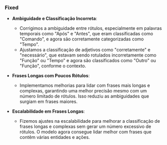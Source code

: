 ### **Fixed**

- **Ambiguidade e Classificação Incorreta**: 
  - Corrigimos a ambiguidade entre rótulos, especialmente em palavras temporais como "Após" e "Antes", que eram classificadas como "Comando", e agora são corretamente categorizadas como "Tempo".
  - Ajustamos a classificação de adjetivos como "corretamente" e "necessário", que estavam sendo rotulados incorretamente como "Função" ou "Tempo" e agora são classificados como "Outro" ou "Função", conforme o contexto.

- **Frases Longas com Poucos Rótulos**: 
  - Implementamos melhorias para lidar com frases mais longas e complexas, garantindo uma melhor precisão mesmo com um número limitado de rótulos. Isso reduziu as ambiguidades que surgiam em frases maiores.

- **Escalabilidade em Frases Longas**:
  - Fizemos ajustes na escalabilidade para melhorar a classificação de frases longas e complexas sem gerar um número excessivo de rótulos. O modelo agora consegue lidar melhor com frases que contêm várias entidades e ações.
